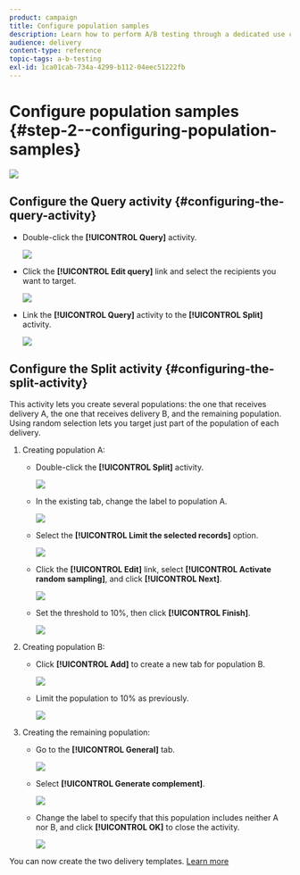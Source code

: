 ```yaml
---
product: campaign
title: Configure population samples
description: Learn how to perform A/B testing through a dedicated use case.
audience: delivery
content-type: reference
topic-tags: a-b-testing
exl-id: 1ca01cab-734a-4299-b112-04eec51222fb
---
```

# Configure population samples {#step-2--configuring-population-samples}

![](assets/do-not-localize/common.svg)

## Configure the Query activity {#configuring-the-query-activity}

* Double-click the **[!UICONTROL Query]** activity.

  ![](assets/use_case_abtesting_createrecipients_001.png)

* Click the **[!UICONTROL Edit query]** link and select the recipients you want to target.

  ![](assets/use_case_abtesting_createrecipients_002.png)

* Link the **[!UICONTROL Query]** activity to the **[!UICONTROL Split]** activity.

  ![](assets/use_case_abtesting_createrecipients_003.png)

## Configure the Split activity {#configuring-the-split-activity}

This activity lets you create several populations: the one that receives delivery A, the one that receives delivery B, and the remaining population. Using random selection lets you target just part of the population of each delivery.

1. Creating population A:

    * Double-click the **[!UICONTROL Split]** activity.
    
      ![](assets/use_case_abtesting_createrecipients_004.png)

    * In the existing tab, change the label to population A.
    
      ![](assets/use_case_abtesting_createrecipients_005.png)

    * Select the **[!UICONTROL Limit the selected records]** option.
    
      ![](assets/use_case_abtesting_createrecipients_006.png)

    * Click the **[!UICONTROL Edit]** link, select **[!UICONTROL Activate random sampling]**, and click **[!UICONTROL Next]**.
    
      ![](assets/use_case_abtesting_createrecipients_007.png)

    * Set the threshold to 10%, then click **[!UICONTROL Finish]**.
    
      ![](assets/use_case_abtesting_createrecipients_008.png)

1. Creating population B:

    * Click **[!UICONTROL Add]** to create a new tab for population B.
    
      ![](assets/use_case_abtesting_createrecipients_009.png)

    * Limit the population to 10% as previously.
    
      ![](assets/use_case_abtesting_createrecipients_010.png)

1. Creating the remaining population:

    * Go to the **[!UICONTROL General]** tab.
    
      ![](assets/use_case_abtesting_createrecipients_011.png)

    * Select **[!UICONTROL Generate complement]**.
    
      ![](assets/use_case_abtesting_createrecipients_012.png)

    * Change the label to specify that this population includes neither A nor B, and click **[!UICONTROL OK]** to close the activity.
    
      ![](assets/use_case_abtesting_createrecipients_013.png)

You can now create the two delivery templates. [Learn more](a-b-testing-uc-delivery-templates.md)
